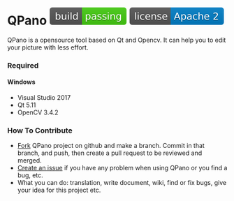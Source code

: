 # QPano ![](./QPano3/Resources/bt428.svg) ![](./QPano3/Resources/plug.svg)

QPano is a opensource tool based on Qt and Opencv. It can help you to edit your picture with less effort.

### Required

#### Windows

- Visual Studio 2017
- Qt 5.11
- OpenCV 3.4.2

### How To Contribute

- [Fork](https://github.com/hotsauce1861/QPano/fork) QPano  project on github and make a branch. Commit in that branch, and push,  then create a pull request to be reviewed and merged.
- [Create an issue](https://github.com/hotsauce1861/QPano/issues) if you have any problem when using QPano or you find a bug, etc.
- What you can do: translation, write document, wiki, find or fix bugs, give your idea for this project etc.
